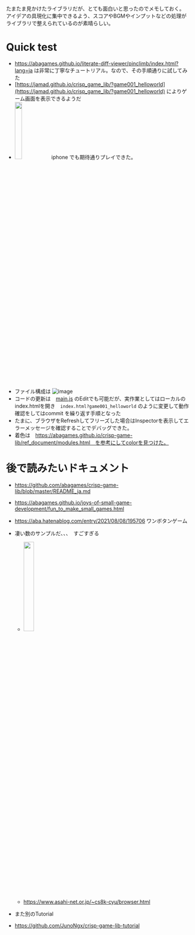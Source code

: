 <link rel="stylesheet" type="text/css" href="/assets/css/styles.css">
 
たまたま見かけたライブラリだが、とても面白いと思ったのでメモしておく。
アイデアの具現化に集中できるよう、スコアやBGMやインプットなどの処理がライブラリで整えられているのが素晴らしい。

# Quick test 
* https://abagames.github.io/literate-diff-viewer/pinclimb/index.html?lang=ja は非常に丁寧なチュートリアル。なので、その手順通りに試してみた
* [https://jamad.github.io/crisp_game_lib/?game001_helloworld](https://jamad.github.io/crisp_game_lib/?game001_helloworld) によりゲーム画面を表示できるようだ
* <img src="https://github.com/jamad/jamad.github.io/assets/949913/b47cbeb7-5f1c-48ac-8106-1e10d38b70d9" width="20%" /> iphone でも期待通りプレイできた。
* ファイル構成は ![image](https://github.com/jamad/jamad.github.io/assets/949913/cce7632e-d5c1-4628-b8c8-6cbbe7d7ed97)
* コードの更新は　[main.js](https://github.com/jamad/jamad.github.io/blob/master/crisp_game_lib/game001_helloworld/main.js) のEditでも可能だが、実作業としてはローカルのindex.htmlを開き　`index.html?game001_helloworld` のように変更して動作確認をしてはcommit を繰り返す手順となった
* たまに、ブラウザをRefreshしてフリーズした場合はInspectorを表示してエラーメッセージを確認することでデバッグできた。
* 着色は　https://abagames.github.io/crisp-game-lib/ref_document/modules.html　を参考にしてcolorを見つけた。


# 後で読みたいドキュメント
* https://github.com/abagames/crisp-game-lib/blob/master/README_ja.md
* https://abagames.github.io/joys-of-small-game-development/fun_to_make_small_games.html
* https://aba.hatenablog.com/entry/2021/08/08/195706 ワンボタンゲーム
* 凄い数のサンプルだ、、、　すごすぎる
  * <img src="https://github.com/jamad/jamad.github.io/assets/949913/c11f2beb-647d-428b-ab0c-3549e18ea615" width="25%" />
  * https://www.asahi-net.or.jp/~cs8k-cyu/browser.html
 
* また別のTutorial
 * https://github.com/JunoNgx/crisp-game-lib-tutorial


